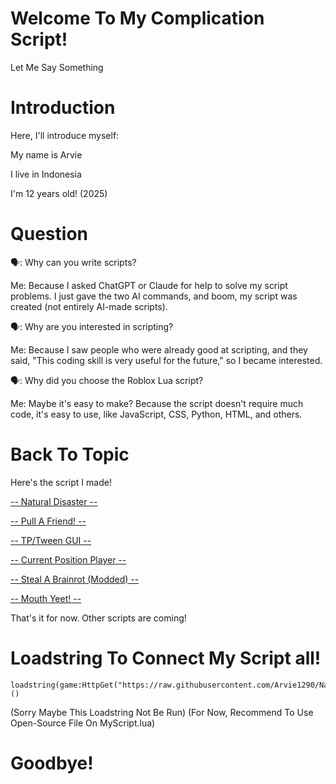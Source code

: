 # Welcome To My Complication Script!
Let Me Say Something

# Introduction
Here, I'll introduce myself:

My name is Arvie

I live in Indonesia

I'm 12 years old! (2025)

# Question
🗣️: Why can you write scripts?

Me: Because I asked ChatGPT or Claude for help to solve my script problems. I just gave the two AI commands, and boom, my script was created (not entirely AI-made scripts).


🗣️: Why are you interested in scripting?

Me: Because I saw people who were already good at scripting, and they said, "This coding skill is very useful for the future," so I became interested.


🗣️: Why did you choose the Roblox Lua script?

Me: Maybe it's easy to make? Because the script doesn't require much code, it's easy to use, like JavaScript, CSS, Python, HTML, and others.

# Back To Topic
Here's the script I made!

[-- Natural Disaster --](https://github.com/Arvie1290/Natural_Disaster/tree/Natural-Disaster)

[-- Pull A Friend! --](https://github.com/Arvie1290/Natural_Disaster/tree/Pull-A-Friend!)

[-- TP/Tween GUI --](https://github.com/Arvie1290/Natural_Disaster/tree/TP_Tween_Gui)

[-- Current Position Player --](https://github.com/Arvie1290/Natural_Disaster/tree/Currently-Position-Player)

[-- Steal A Brainrot (Modded) --](https://github.com/Arvie1290/Natural_Disaster/tree/Steal-A-Brainrot-Modded-Only)

[-- Mouth Yeet! --](https://github.com/Arvie1290/Natural_Disaster/blob/Mouth-YEET!/README.md)

That's it for now. Other scripts are coming!

# Loadstring To Connect My Script all!

```
loadstring(game:HttpGet("https://raw.githubusercontent.com/Arvie1290/Natural_Disaster/main/MyScript.lua"))()
```
(Sorry Maybe This Loadstring Not Be Run)
(For Now, Recommend To Use Open-Source File On MyScript.lua)

# Goodbye!
